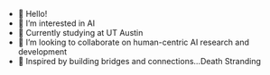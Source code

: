 - 👋 Hello! 
- 👀 I’m interested in AI
- 🌱 Currently studying at UT Austin
- 💞️ I’m looking to collaborate on human-centric AI research and development
- 🌉 Inspired by building bridges and connections...Death Stranding

<!---
apolefko/apolefko is a ✨ special ✨ repository because its `README.md` (this file) appears on your GitHub profile.
You can click the Preview link to take a look at your changes.
--->
